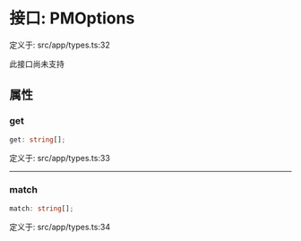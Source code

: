 # 接口: PMOptions

定义于: src/app/types.ts:32

此接口尚未支持

## 属性

### get

```ts
get: string[];
```

定义于: src/app/types.ts:33

***

### match

```ts
match: string[];
```

定义于: src/app/types.ts:34
